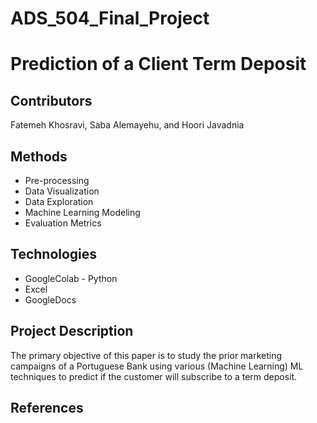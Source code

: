 # ADS_504_Final_Project
# Prediction of a Client Term Deposit
## Contributors
Fatemeh Khosravi, Saba Alemayehu, and Hoori Javadnia
## Methods  
* Pre-processing 
* Data Visualization
* Data Exploration 
* Machine Learning Modeling
* Evaluation Metrics
## Technologies
* GoogleColab - Python
* Excel
* GoogleDocs
## Project Description
The primary objective of this paper is to study the prior marketing campaigns of a Portuguese Bank using various (Machine Learning) ML techniques to predict if the customer will subscribe to a term deposit.
## References
